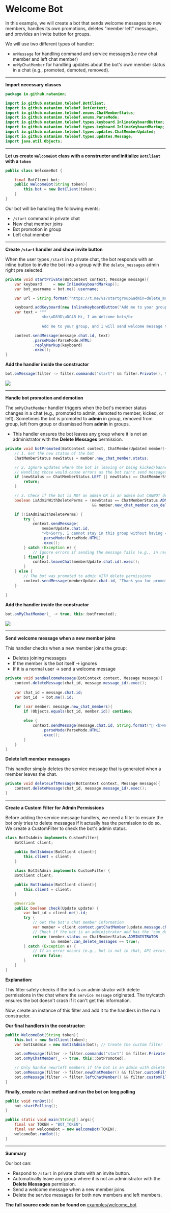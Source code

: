 # Welcome Bot

In this example, we will create a bot that sends welcome messages to new members, handles its own promotions, deletes "member left" messages, and provides an invite button for groups.


We will use two different types of handler:

* `onMessage` for handling command and service messages(i.e new chat member and left chat member)
* `onMyChatMember` for handling updates about the bot's own member status in a chat (e.g., promoted, demoted, removed).

---



**Import necessary classes**
```java
package io.github.natanimn;

import io.github.natanimn.telebof.BotClient;
import io.github.natanimn.telebof.BotContext;
import io.github.natanimn.telebof.enums.ChatMemberStatus;
import io.github.natanimn.telebof.enums.ParseMode;
import io.github.natanimn.telebof.types.keyboard.InlineKeyboardButton;
import io.github.natanimn.telebof.types.keyboard.InlineKeyboardMarkup;
import io.github.natanimn.telebof.types.updates.ChatMemberUpdated;
import io.github.natanimn.telebof.types.updates.Message;
import java.util.Objects;
```

---


**Let us create `WelcomeBot` class with a constructor and initialize `BotClient` with a `token`**

```java
public class WelcomeBot {

    final BotClient bot;
    public WelcomeBot(String token){
        this.bot = new BotClient(token);
    }
}

```

Our bot will be handling the following events:

* `/start` command in private chat  
* New chat member joins  
* Bot promotion in group  
* Left chat member 

---

**Create `/start` handler and show invite button**

When the user types `/start` in a private chat, the bot responds with an inline button to invite the bot into a group with the `delete_messages` admin right pre selected.

```java
private void startPrivate(BotContext context, Message message){
    var keyboard     = new InlineKeyboardMarkup();
    var bot_username = bot.me().username;

    var url = String.format("https://t.me/%s?startgroup&admin=delete_messages", bot_username);

    keyboard.addKeyboard(new InlineKeyboardButton("Add me to your group").url(url));
    var text = """
                <b>\uD83D\uDC4B Hi, I am Welcome bot</b>
                
                Add me to your group, and I will send welcome message to new members""";

    context.sendMessage(message.chat.id, text)
            .parseMode(ParseMode.HTML)
            .replyMarkup(keyboard)
            .exec();
}
```

**Add the handler inside the constructor**
```java
bot.onMessage(filter -> filter.commands("start") && filter.Private(), this::startPrivate);
```

<img src="https://natanimn.github.io/telebof/img/w1.png">


---

**Handle bot promotion and demotion**

The `onMyChatMember` handler triggers when the bot's member status changes in a chat (e.g., promoted to admin, demoted to member, kicked, or left).
Sometimes the bot is promoted to **admin** in group, removed from group, left from group or dissmissed from **admin**  in groups.  

* This handler ensures the bot leaves any group where it is not an administrator with the **Delete Messages** permission.

```java
private void botPromoted(BotContext context, ChatMemberUpdated member){
    // 1. Get the new status of the bot
    ChatMemberStatus newStatus = member.new_chat_member.status;

    // 2. Ignore updates where the bot is leaving or being kicked/banned.
    // Handling those would cause errors as the bot can't send messages or leave a chat it's already been removed from.
    if (newStatus == ChatMemberStatus.LEFT || newStatus == ChatMemberStatus.BANNED) {
        return;
    }

    // 3. Check if the bot is NOT an admin OR is an admin but CANNOT delete messages
    boolean isAdminWithDeletePerms = (newStatus == ChatMemberStatus.ADMINISTRATOR 
                                      && member.new_chat_member.can_delete_messages == true);

    if (!isAdminWithDeletePerms) {
        try {
            context.sendMessage(
                memberUpdate.chat.id,
                "<b>Sorry, I cannot stay in this group without having <i>Delete message</i> permission.</b>")
                .parseMode(ParseMode.HTML)
                .exec();
        } catch (Exception e) {
            // Ignore errors if sending the message fails (e.g., in restricted groups)
        } finally {
            context.leaveChat(memberUpdate.chat.id).exec();
        }
    } else {
        // The bot was promoted to admin WITH delete permissions
        context.sendMessage(memberUpdate.chat.id, "Thank you for promoting me in this group!").exec();
    }
    
}
```

**Add the handler inside the constructor**
```java
bot.onMyChatMember(_ -> true, this::botPromoted);
```

<img src="https://natanimn.github.io/telebof/img/w2.png">

---

**Send welcome message when a new member joins**

This handler checks when a new member joins the group:  

* Deletes joining messages
* If the member is the bot itself → ignores  
* If it is a normal user → send a welcome message  

```java
private void sendWelcomeMessage(BotContext context, Message message){
    context.deleteMessage(chat_id, message.message_id).exec();
    
    var chat_id = message.chat.id;
    var bot_id  = bot.me().id;

    for (var member: message.new_chat_members){
        if (Objects.equals(bot_id, member.id)) continue;
        
        else {
            context.sendMessage(message.chat.id, String.format("🌼 <b>Hey %s!</b>\n\n<b>Welcome to this group.</b>", member.mention()))
                .parseMode(ParseMode.HTML)
                .exec();
        }
    }
}
```

**Delete left member messages**

This handler simply deletes the service message that is generated when a member leaves the chat.

```java
private void deleteLeftMessage(BotContext context, Message message){
    context.deleteMessage(chat_id, message.message_id).exec();
}
```

---

**Create a Custom Filter for Admin Permissions**

Before adding the service message handlers, we need a filter to ensure the bot only tries to delete messages if it actually has the permission to do so. We create a CustomFilter to check the bot's admin status.

```java
class BotIsAdmin implements CustomFilter{
    BotClient client;

    public BotIsAdmin(BotClient client){
        this.client = client;
    }
    
    class BotIsAdmin implements CustomFilter {
    BotClient client;

    public BotIsAdmin(BotClient client){
        this.client = client;
    }

    @Override
    public boolean check(Update update) {
        var bot_id = client.me().id;
        try {
            // Get the bot's chat member information
            var member = client.context.getChatMember(update.message.chat.id, bot_id).exec();
            // Check if the bot is an administrator and has the 'can_delete_messages' right
            return (member.status == ChatMemberStatus.ADMINISTRATOR 
                    && member.can_delete_messages == true);
        } catch (Exception e) {
            // If an error occurs (e.g., bot is not in chat, API error), return false
            return false;
        }
    }
}   
```

**Explanation:**

This filter safely checks if the bot is an administrator with delete permissions in the chat where the `service message` originated. The try/catch ensures the bot doesn't crash if it can't get this information.


Now, create an instance of this filter and add it to the handlers in the main constructor.


**Our final handlers in the constructor:**
```java
public WelcomeBot(String token){
    this.bot = new BotClient(token);
    var botIsAdmin = new BotIsAdmin(bot); // Create the custom filter

    bot.onMessage(filter -> filter.commands("start") && filter.Private(), this::startPrivate);
    bot.onMyChatMember(_ -> true, this::botPromoted);

    // Only handle new/left members if the bot is an admin with delete permissions
    bot.onMessage(filter -> filter.newChatMember() && filter.customFilter(botIsAdmin), this::sendWelcomeMessage);
    bot.onMessage(filter -> filter.leftChatMember() && filter.customFilter(botIsAdmin), this::deleteLeftMessage);
}
```


**Finally, create `runBot` method and run the bot on long polling**

```java
public void runBot(){
    bot.startPolling();
}

public static void main(String[] args){
    final var TOKEN = "BOT_TOKEN";
    final var welcomeBot = new WelcomeBot(TOKEN);
    welcomeBot.runBot();
}
```

---

**Summary**

Our bot can:

* Respond to `/start` in private chats with an invite button.
* Automatically leave any group where it is not an administrator with the **Delete Messages** permission.
* Send a welcome message when a new member joins.
* Delete the service messages for both new members and left members.

**The full source code can be found on** [examples/welcome_bot](https://github.com/natanimn/telebof/blob/main/examples/long-polling/src/main/java/io/github/natanimn/WelcomeBot.java)


